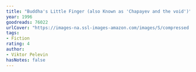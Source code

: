 ```yaml
---
title: "Buddha's Little Finger (also Known as 'Chapayev and the void')"
year: 1996
goodreads: 76022
urlCover: "https://images-na.ssl-images-amazon.com/images/S/compressed.photo.goodreads.com/books/1436685737i/76022.jpg"
tags:
- Fiction
rating: 4
author:
- Viktor Pelevin
hasNotes: false
---
```

